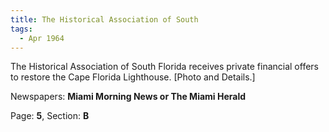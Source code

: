 ```yaml
---  
title: The Historical Association of South  
tags:  
  - Apr 1964  
---  
```

  
The Historical Association of South Florida receives private financial offers to restore the Cape Florida Lighthouse. [Photo and Details.]  
  
Newspapers: **Miami Morning News or The Miami Herald**  
  
Page: **5**, Section: **B** 
